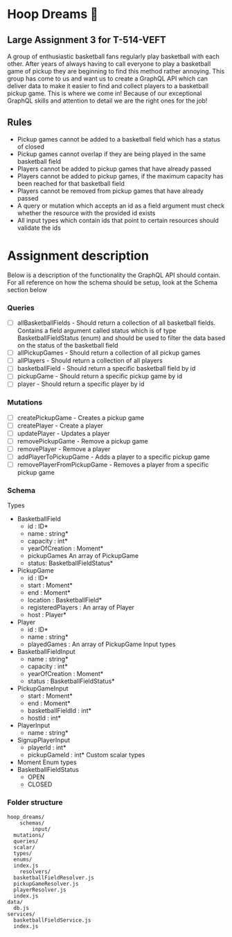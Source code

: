 # Hoop Dreams :basketball:
## Large Assignment 3 for T-514-VEFT

A group of enthusiastic basketball fans regularly play basketball with each other. After years of
always having to call everyone to play a basketball game of pickup they are beginning to find this
method rather annoying. This group has come to us and want us to create a GraphQL API which
can deliver data to make it easier to find and collect players to a basketball pickup game. This is
where we come in! Because of our exceptional GraphQL skills and attention to detail we are the
right ones for the job!

## Rules
- Pickup games cannot be added to a basketball field which has a status of closed
- Pickup games cannot overlap if they are being played in the same basketball field
- Players cannot be added to pickup games that have already passed
- Players cannot be added to pickup games, if the maximum capacity has been reached for that basketball field
- Players cannot be removed from pickup games that have already passed
- A query or mutation which accepts an id as a field argument must check whether the resource with the provided id exists
- All input types which contain ids that point to certain resources should validate the ids

# Assignment description
Below is a description of the functionality the GraphQL API should contain. For all reference on
how the schema should be setup, look at the Schema section below

### Queries
- [ ] allBasketballFields - Should return a collection of all basketball fields. Contains a field argument called 
  status which is of type BasketballFieldStatus (enum) and should be used to filter the data based on the status 
  of the basketball field
- [ ] allPickupGames - Should return a collection of all pickup games
- [ ] allPlayers - Should return a collection of all players
- [ ] basketballField - Should return a specific basketball field by id
- [ ] pickupGame - Should return a specific pickup game by id
- [ ] player - Should return a specific player by id

### Mutations
- [ ] createPickupGame - Creates a pickup game
- [ ] createPlayer - Create a player
- [ ] updatePlayer - Updates a player
- [ ] removePickupGame - Remove a pickup game
- [ ] removePlayer - Remove a player
- [ ] addPlayerToPickupGame - Adds a player to a specific pickup game
- [ ] removePlayerFromPickupGame - Removes a player from a specific pickup game

### Schema
Types
  - BasketballField
    - id : ID*
    - name : string*
    - capacity : int*
    - yearOfCreation : Moment*
    - pickupGames An array of PickupGame
    - status: BasketballFieldStatus*
  - PickupGame
    - id : ID*
    - start : Moment*
    - end : Moment*
    - location : BasketballField*
    - registeredPlayers : An array of Player
    - host : Player*
  - Player
    - id : ID*
    - name : string*
    - playedGames : An array of PickupGame
Input types
  - BasketballFieldInput
    - name : string*
    - capacity : int*
    - yearOfCreation : Moment*
    - status : BasketballFieldStatus*
  - PickupGameInput
    - start : Moment*
    - end : Moment*
    - basketballFieldId : int*
    - hostId : int*
  - PlayerInput
    - name : string*
  - SignupPlayerInput
    - playerId : int*
    - pickupGameId : int*
Custom scalar types
  - Moment
Enum types
  - BasketballFieldStatus
    - OPEN
    - CLOSED

### Folder structure
	hoop_dreams/
		schemas/
			input/
      mutations/
      queries/
      scalar/
      types/
      enums/
      index.js
		resolvers/
      basketballFieldResolver.js
      pickupGameResolver.js
      playerResolver.js
      index.js
    data/
      db.js
    services/
      basketballFieldService.js
      index.js
